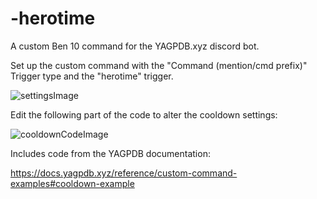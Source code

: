 # -herotime
 A custom Ben 10 command for the YAGPDB.xyz discord bot.

Set up the custom command with the "Command (mention/cmd prefix)" Trigger type and the "herotime" trigger.

 ![settingsImage](https://i.imgur.com/MfEZ2Tw.png)



Edit the following part of the code to alter the cooldown settings:

![cooldownCodeImage](https://i.imgur.com/UEP3ZTx.png)



Includes code from the YAGPDB documentation:

https://docs.yagpdb.xyz/reference/custom-command-examples#cooldown-example
